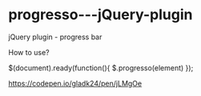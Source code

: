 # progresso---jQuery-plugin
jQuery plugin - progress bar 


How to use?

$(document).ready(function(){
  $.progresso(element)
});

https://codepen.io/gladk24/pen/jLMgOe

